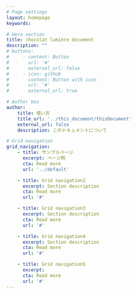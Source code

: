 ```yaml
---
# Page settings
layout: homepage
keywords:

# Hero section
title: chocolat lumière document
description: ""
# buttons:
#     - content: Button
#       url: '#'
#       external_url: false
#     - icon: github
#       content: Button with icon
#       url: '#'
#       external_url: true

# Author box
author:
    title: 使い方
    title_url: '../this_document/thisDocument'
    external_url: false
    description: このドキュメントについて

# Grid navigation
grid_navigation:
    - title: サンプルページ
      excerpt: ページ例
      cta: Read more
      url: '../default'

    - title: Grid navigation2
      excerpt: Section description
      cta: Read more
      url: '#'

    - title: Grid navigation3
      excerpt: Section description
      cta: Read more
      url: '#'

    - title: Grid navigation4
      excerpt: Section description
      cta: Read more
      url: '#'

    - title: Grid navigation5
      excerpt:
      cta: Read more
      url: '#'
---
```

